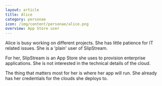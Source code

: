 ```yaml
---
layout: article
title: Alice
category: personae
icon: /img/content/personae/alice.png
overview: App Store user
---
```


Alice is busy working on different projects. She has little patience for IT related issues. She is a 'plain' user of SlipStream. 

For her, SlipStream is an App Store she uses to provision enterprise applications. She is not interested in the technical details of the cloud. 

The thing that matters most for her is where her app will run. She already has her credentials for the clouds she deploys to.
